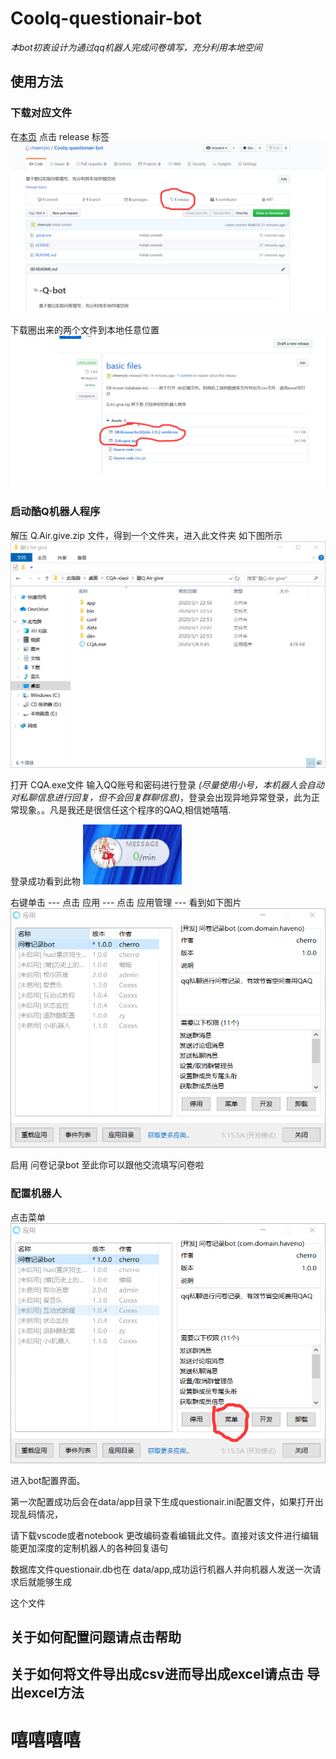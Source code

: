 # Coolq-questionair-bot

*本bot初衷设计为通过qq机器人完成问卷填写，充分利用本地空间*

## 使用方法

### 下载对应文件

在[本页](https://github.com/cheerryio/Coolq-questionair-bott) 点击 release 标签 ![图片加载出错](pics/1.png)

下载圈出来的两个文件到本地任意位置 ![图片加载出错](pics/2.png)

### 启动酷Q机器人程序

解压 Q.Air.give.zip 文件，得到一个文件夹，进入此文件夹 如下图所示 ![图片加载出错](pics/3.png)

打开 CQA.exe文件 输入QQ账号和密码进行登录 *(尽量使用小号，本机器人会自动对私聊信息进行回复，但不会回复群聊信息)*，登录会出现异地异常登录，此为正常现象。。凡是我还是很信任这个程序的QAQ,相信她嘻嘻. 

登录成功看到此物 ![图片加载失败](pics/4.png)

右键单击 --- 点击 应用 --- 点击 应用管理 --- 看到如下图片 ![图片加载错误](pics/5.png)

启用  问卷记录bot  至此你可以跟他交流填写问卷啦



### 配置机器人

点击菜单![图片加载错误](pics/6.png)

进入bot配置界面。

第一次配置成功后会在data/app目录下生成questionair.ini配置文件，如果打开出现乱码情况，

请下载vscode或者notebook 更改编码查看编辑此文件。直接对该文件进行编辑能更加深度的定制机器人的各种回复语句



数据库文件questionair.db也在 data/app,成功运行机器人并向机器人发送一次请求后就能够生成

这个文件



## 关于如何配置问题请点击帮助

## 关于如何将文件导出成csv进而导出成excel请点击 导出excel方法

# 嘻嘻嘻嘻
